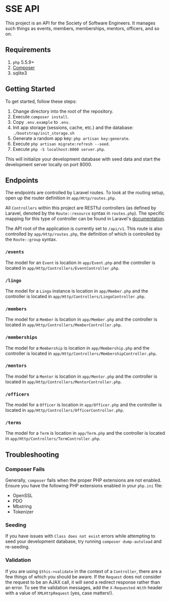 # SSE API

This project is an API for the Society of Software Engineers. It manages such
things as events, members, memberships, mentors, officers, and so on.

## Requirements

1. `php` 5.5.9+
1. [Composer](http://getcomposer.org)
1. sqlite3

## Getting Started

To get started, follow these steps:

1. Change directory into the root of the repository.
1. Execute `composer install`.
1. Copy `.env.example` to `.env`.
1. Init app storage (sessions, cache, etc.) and the database: `./bootstrap/init_storage.sh`
1. Generate a random app key: `php artisan key:generate`.
1. Execute `php artisan migrate:refresh --seed`.
1. Execute `php -S localhost:8000 server.php`.

This will initialize your development database with seed data and start the
development server locally on port 8000.

## Endpoints

The endpoints are controlled by Laravel routes. To look at the routing setup,
open up the router definition in `app/Http/routes.php`.

All `Controllers` within this project are RESTful controllers (as defined by
Laravel, denoted by the `Route::resource` syntax in `routes.php`). The specific
mapping for this type of controller can be found in Laravel's [documentation](http://laravel.com/docs/5.1/controllers#restful-resource-controllers).

The API root of the application is currently set to `/api/v1`. This route is
also controlled by `app/Http/routes.php`, the definition of which is controlled
by the `Route::group` syntax.

### `/events`

The model for an `Event` is location in `app/Event.php` and the controller is
located in `app/Http/Controllers/EventController.php`.

### `/lingo`

The model for a `Lingo` instance is location in `app/Member.php` and the
controller is located in `app/Http/Controllers/LingoController.php`.

### `/members`

The model for a `Member` is location in `app/Member.php` and the controller is
located in `app/Http/Controllers/MemberController.php`.

### `/memberships`

The model for a `Membership` is location in `app/Membership.php` and the
controller is located in `app/Http/Controllers/MembershipController.php`.

### `/mentors`

The model for a `Mentor` is location in `app/Mentor.php` and the
controller is located in `app/Http/Controllers/MentorController.php`.

### `/officers`

The model for a `Officer` is location in `app/Officer.php` and the controller is
located in `app/Http/Controllers/OfficerController.php`.

### `/terms`

The model for a `Term` is location in `app/Term.php` and the controller is
located in `app/Http/Controllers/TermController.php`.

## Troubleshooting

### Composer Fails

Generally, `composer` fails when the proper PHP extensions are not enabled.
Ensure you have the following PHP extensions enabled in your `php.ini` file:

* OpenSSL
* PDO
* Mbstring
* Tokenizer

### Seeding

If you have issues with `Class does not exist` errors while attempting to seed
your development database, try running `composer dump-autoload` and re-seeding.

### Validation

If you are using `$this->validate` in the context of a `Controller`, there are
a few things of which you should be aware. If the `Request` does not consider
the request to be an AJAX call, it will send a redirect response rather than
an error. To see the validation messages, add the `X-Requested-With` header with
a value of `XMLHttpRequest` (yes, case matters!).
